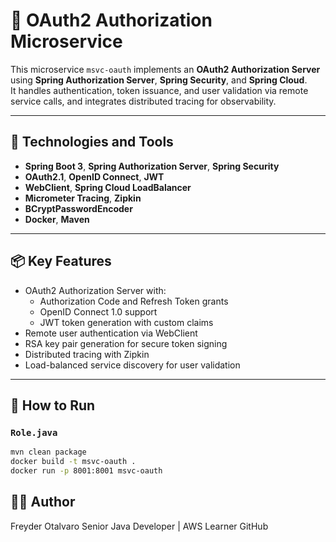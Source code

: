 
# 🔐 OAuth2 Authorization Microservice

This microservice `msvc-oauth` implements an **OAuth2 Authorization Server** using **Spring Authorization Server**, **Spring Security**, and **Spring Cloud**.  
It handles authentication, token issuance, and user validation via remote service calls, and integrates distributed tracing for observability.

---

## 🚀 Technologies and Tools

- **Spring Boot 3**, **Spring Authorization Server**, **Spring Security**
- **OAuth2.1**, **OpenID Connect**, **JWT**
- **WebClient**, **Spring Cloud LoadBalancer**
- **Micrometer Tracing**, **Zipkin**
- **BCryptPasswordEncoder**
- **Docker**, **Maven**

---

## 📦 Key Features

- OAuth2 Authorization Server with:
  - Authorization Code and Refresh Token grants
  - OpenID Connect 1.0 support
  - JWT token generation with custom claims
- Remote user authentication via WebClient
- RSA key pair generation for secure token signing
- Distributed tracing with Zipkin
- Load-balanced service discovery for user validation

---

## 🧪 How to Run

### `Role.java`
```bash
mvn clean package
docker build -t msvc-oauth .
docker run -p 8001:8001 msvc-oauth
```
## 👨‍💻 Author
Freyder Otalvaro Senior Java Developer | AWS Learner GitHub
